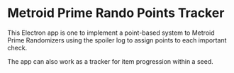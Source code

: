 # Metroid Prime Rando Points Tracker

This Electron app is one to implement a point-based system to Metroid Prime Randomizers using the spoiler log to assign points to each important check.

The app can also work as a tracker for item progression within a seed.
